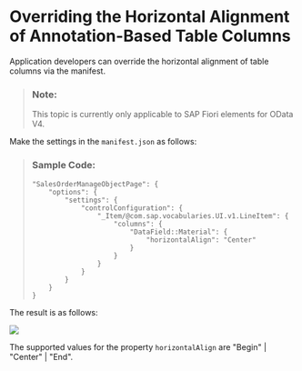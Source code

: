 <!-- loiofb93920a2ee145c5bf2b5d1bacb79ab3 -->

# Overriding the Horizontal Alignment of Annotation-Based Table Columns

Application developers can override the horizontal alignment of table columns via the manifest.

> ### Note:  
> This topic is currently only applicable to SAP Fiori elements for OData V4.

Make the settings in the `manifest.json` as follows:

> ### Sample Code:  
> ```
> "SalesOrderManageObjectPage": {
>     "options": {
>         "settings": {
>             "controlConfiguration": {
>                 "_Item/@com.sap.vocabularies.UI.v1.LineItem": {
>                     "columns": {
>                         "DataField::Material": {
>                             "horizontalAlign": "Center"
>                         }
>                     }
>                 }
>             }
>         }
>     }
> }
> ```

The result is as follows:

 ![](images/Overriding_the_Horizontal_Alignment_of_Annotation-Based_Table_Columns_fc4e1b4.png) 

The supported values for the property `horizontalAlign` are "Begin" | "Center" | "End".

